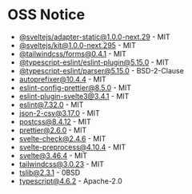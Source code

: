 # OSS Notice

- [@sveltejs/adapter-static@1.0.0-next.29](https://github.com/sveltejs/kit) - MIT
- [@sveltejs/kit@1.0.0-next.295](https://github.com/sveltejs/kit) - MIT
- [@tailwindcss/forms@0.4.1](https://github.com/tailwindlabs/tailwindcss-forms) - MIT
- [@typescript-eslint/eslint-plugin@5.15.0](https://github.com/typescript-eslint/typescript-eslint) - MIT
- [@typescript-eslint/parser@5.15.0](https://github.com/typescript-eslint/typescript-eslint) - BSD-2-Clause
- [autoprefixer@10.4.4](https://github.com/postcss/autoprefixer) - MIT
- [eslint-config-prettier@8.5.0](https://github.com/prettier/eslint-config-prettier) - MIT
- [eslint-plugin-svelte3@3.4.1](https://github.com/sveltejs/eslint-plugin-svelte3) - MIT
- [eslint@7.32.0](https://github.com/eslint/eslint) - MIT
- [json-2-csv@3.17.0](https://github.com/mrodrig/json-2-csv) - MIT
- [postcss@8.4.12](https://github.com/postcss/postcss) - MIT
- [prettier@2.6.0](https://github.com/prettier/prettier) - MIT
- [svelte-check@2.4.6](https://github.com/sveltejs/language-tools) - MIT
- [svelte-preprocess@4.10.4](https://github.com/sveltejs/svelte-preprocess) - MIT
- [svelte@3.46.4](https://github.com/sveltejs/svelte) - MIT
- [tailwindcss@3.0.23](https://github.com/tailwindlabs/tailwindcss) - MIT
- [tslib@2.3.1](https://github.com/Microsoft/tslib) - 0BSD
- [typescript@4.6.2](https://github.com/Microsoft/TypeScript) - Apache-2.0
